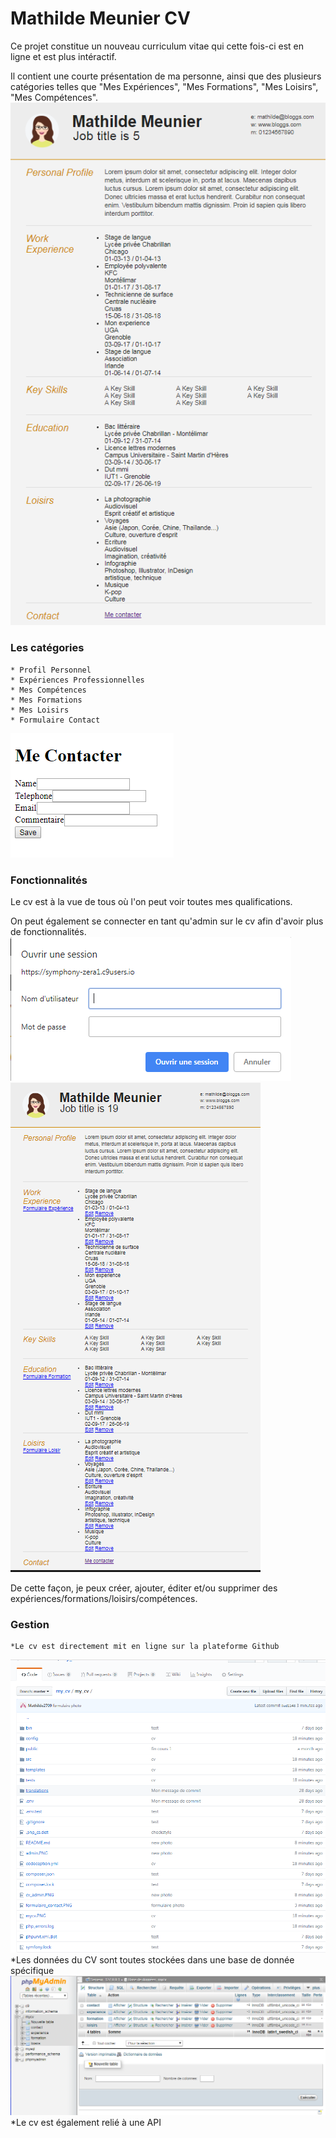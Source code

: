 # Mathilde Meunier CV

Ce projet constitue un nouveau curriculum vitae qui cette fois-ci est en ligne et est plus intéractif. 

Il contient une courte présentation de ma personne, ainsi que des plusieurs catégories telles que
"Mes Expériences", "Mes Formations", "Mes Loisirs", "Mes Compétences". 
![screenshot](https://github.com/Mathilde2709/my_cv/blob/master/my_cv/mycv.PNG?raw=true)

### Les catégories 
    * Profil Personnel
    * Expériences Professionnelles
    * Mes Compétences
    * Mes Formations
    * Mes Loisirs
    * Formulaire Contact
![screenshot](https://github.com/Mathilde2709/my_cv/blob/master/my_cv/formulaire_contact.PNG)
    
### Fonctionnalités
Le cv est à la vue de tous où l'on peut voir toutes mes qualifications. 

On peut également se connecter en tant qu'admin sur le cv afin d'avoir plus de fonctionnalités.
![screenshot](https://github.com/Mathilde2709/my_cv/blob/master/my_cv/admin.PNG)
![screenshot](https://github.com/Mathilde2709/my_cv/blob/master/my_cv/cv_admin.PNG)

De cette façon, je peux créer, ajouter, éditer et/ou supprimer des expériences/formations/loisirs/compétences.

### Gestion
    *Le cv est directement mit en ligne sur la plateforme Github
![screenshot](https://github.com/Mathilde2709/my_cv/blob/master/my_cv/github.PNG)
    *Les données du CV sont toutes stockées dans une base de donnée spécifique
![screenshot](https://github.com/Mathilde2709/my_cv/blob/master/my_cv/sql.PNG)
    *Le cv est également relié à une API

